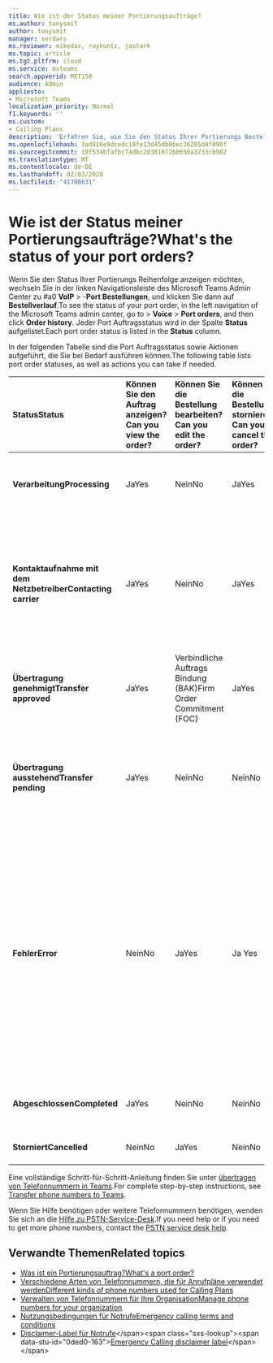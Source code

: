 ```yaml
---
title: Wie ist der Status meiner Portierungsaufträge?
ms.author: tonysmit
author: tonysmit
manager: serdars
ms.reviewer: mikedav, roykuntz, jastark
ms.topic: article
ms.tgt.pltfrm: cloud
ms.service: msteams
search.appverid: MET150
audience: Admin
appliesto:
- Microsoft Teams
localization_priority: Normal
f1.keywords: ''
ms.custom:
- Calling Plans
description: 'Erfahren Sie, wie Sie den Status Ihrer Portierungs Bestellungen ermitteln und welche verschiedenen Aktionen Sie ausführen können. '
ms.openlocfilehash: 3ad816e9dcedc18fe13d45db0bec36285d4f090f
ms.sourcegitcommit: 19f534bfafbc74dbc2d381672b0650a3733cb982
ms.translationtype: MT
ms.contentlocale: de-DE
ms.lasthandoff: 02/03/2020
ms.locfileid: "41708631"
---
```

# <a name="whats-the-status-of-your-port-orders"></a><span data-ttu-id="0ded0-103">Wie ist der Status meiner Portierungsaufträge?</span><span class="sxs-lookup"><span data-stu-id="0ded0-103">What's the status of your port orders?</span></span>

<span data-ttu-id="0ded0-104">Wenn Sie den Status Ihrer Portierungs Reihenfolge anzeigen möchten, wechseln Sie in der linken Navigationsleiste des Microsoft Teams Admin Center zu #a0 **VoIP** > -**Port Bestellungen**, und klicken Sie dann auf **Bestellverlauf**.</span><span class="sxs-lookup"><span data-stu-id="0ded0-104">To see the status of your port order, in the left navigation of the Microsoft Teams admin center, go to  > **Voice** > **Port orders**, and then click **Order history**.</span></span> <span data-ttu-id="0ded0-105">Jeder Port Auftragsstatus wird in der Spalte **Status** aufgelistet.</span><span class="sxs-lookup"><span data-stu-id="0ded0-105">Each port order status is listed in the **Status** column.</span></span>

<span data-ttu-id="0ded0-106">In der folgenden Tabelle sind die Port Auftragsstatus sowie Aktionen aufgeführt, die Sie bei Bedarf ausführen können.</span><span class="sxs-lookup"><span data-stu-id="0ded0-106">The following table lists port order statuses, as well as actions you can take if needed.</span></span>

|<span data-ttu-id="0ded0-107">**Status**</span><span class="sxs-lookup"><span data-stu-id="0ded0-107">**Status**</span></span>|<span data-ttu-id="0ded0-108">**Können Sie den Auftrag anzeigen?**</span><span class="sxs-lookup"><span data-stu-id="0ded0-108">**Can you view the order?**</span></span>|<span data-ttu-id="0ded0-109">**Können Sie die Bestellung bearbeiten?**</span><span class="sxs-lookup"><span data-stu-id="0ded0-109">**Can you edit the order?**</span></span>|<span data-ttu-id="0ded0-110">**Können Sie die Bestellung stornieren?**</span><span class="sxs-lookup"><span data-stu-id="0ded0-110">**Can you cancel the order?**</span></span>|<span data-ttu-id="0ded0-111">**Können Sie den Auftrag löschen?**</span><span class="sxs-lookup"><span data-stu-id="0ded0-111">**Can you delete the order?**</span></span>|<span data-ttu-id="0ded0-112">**Beschreibung**</span><span class="sxs-lookup"><span data-stu-id="0ded0-112">**Description**</span></span>|
|:-----|:-----|:-----|:-----|:-----|:-----|
|<span data-ttu-id="0ded0-113">**Verarbeitung**</span><span class="sxs-lookup"><span data-stu-id="0ded0-113">**Processing**</span></span> <br/> |<span data-ttu-id="0ded0-114">Ja</span><span class="sxs-lookup"><span data-stu-id="0ded0-114">Yes</span></span>  <br/> |<span data-ttu-id="0ded0-115">Nein</span><span class="sxs-lookup"><span data-stu-id="0ded0-115">No</span></span>  <br/> |<span data-ttu-id="0ded0-116">Ja</span><span class="sxs-lookup"><span data-stu-id="0ded0-116">Yes</span></span>  <br/> |<span data-ttu-id="0ded0-117">Nein</span><span class="sxs-lookup"><span data-stu-id="0ded0-117">No</span></span>  <br/> |<span data-ttu-id="0ded0-118">Der Administrator hat den Auftrag erstellt, der von Microsoft empfangen wurde.</span><span class="sxs-lookup"><span data-stu-id="0ded0-118">The admin created the order, and it's been received by Microsoft.</span></span>  <br/> |
|<span data-ttu-id="0ded0-119">**Kontaktaufnahme mit dem Netzbetreiber**</span><span class="sxs-lookup"><span data-stu-id="0ded0-119">**Contacting carrier**</span></span> <br/> |<span data-ttu-id="0ded0-120">Ja</span><span class="sxs-lookup"><span data-stu-id="0ded0-120">Yes</span></span>  <br/> |<span data-ttu-id="0ded0-121">Nein</span><span class="sxs-lookup"><span data-stu-id="0ded0-121">No</span></span>  <br/> |<span data-ttu-id="0ded0-122">Ja</span><span class="sxs-lookup"><span data-stu-id="0ded0-122">Yes</span></span>  <br/> |<span data-ttu-id="0ded0-123">Nein</span><span class="sxs-lookup"><span data-stu-id="0ded0-123">No</span></span>  <br/> |<span data-ttu-id="0ded0-124">Die Bestellung wurde von Microsoft eingegangen und genehmigt, und wir arbeiten mit dem verlorenen Netzbetreiber zusammen, um ihn genehmigt zu erhalten.</span><span class="sxs-lookup"><span data-stu-id="0ded0-124">The order has been received and approved by Microsoft, and we're working with the losing carrier to get it approved.</span></span>  <br/> |
|<span data-ttu-id="0ded0-125">**Übertragung genehmigt**</span><span class="sxs-lookup"><span data-stu-id="0ded0-125">**Transfer approved**</span></span> <br/> |<span data-ttu-id="0ded0-126">Ja</span><span class="sxs-lookup"><span data-stu-id="0ded0-126">Yes</span></span>  <br/> |<span data-ttu-id="0ded0-127">Verbindliche Auftrags Bindung (BAK)</span><span class="sxs-lookup"><span data-stu-id="0ded0-127">Firm Order Commitment (FOC)</span></span>  <br/> |<span data-ttu-id="0ded0-128">Ja</span><span class="sxs-lookup"><span data-stu-id="0ded0-128">Yes</span></span>  <br/> |<span data-ttu-id="0ded0-129">Nein</span><span class="sxs-lookup"><span data-stu-id="0ded0-129">No</span></span>  <br/> |<span data-ttu-id="0ded0-130">Die Bestellung wurde vom Verlust Träger akzeptiert, und das LWL-Datum wurde gesetzt.</span><span class="sxs-lookup"><span data-stu-id="0ded0-130">The order has been accepted by the losing carrier, and the FOC date has been set.</span></span>  <br/> |
|<span data-ttu-id="0ded0-131">**Übertragung ausstehend**</span><span class="sxs-lookup"><span data-stu-id="0ded0-131">**Transfer pending**</span></span> <br/> |<span data-ttu-id="0ded0-132">Ja</span><span class="sxs-lookup"><span data-stu-id="0ded0-132">Yes</span></span>  <br/> |<span data-ttu-id="0ded0-133">Nein</span><span class="sxs-lookup"><span data-stu-id="0ded0-133">No</span></span>  <br/> |<span data-ttu-id="0ded0-134">Nein</span><span class="sxs-lookup"><span data-stu-id="0ded0-134">No</span></span>  <br/> |<span data-ttu-id="0ded0-135">Nein</span><span class="sxs-lookup"><span data-stu-id="0ded0-135">No</span></span>  <br/> |<span data-ttu-id="0ded0-136">Die Übertragung ist weniger als 24 Stunden entfernt, sodass die Bestellung nicht mehr bearbeitet oder storniert werden kann.</span><span class="sxs-lookup"><span data-stu-id="0ded0-136">The transfer is less than 24 hours away, so the order can no longer be edited or cancelled.</span></span>  <br/> |
|<span data-ttu-id="0ded0-137">**Fehler**</span><span class="sxs-lookup"><span data-stu-id="0ded0-137">**Error**</span></span> <br/> |<span data-ttu-id="0ded0-138">Nein</span><span class="sxs-lookup"><span data-stu-id="0ded0-138">No</span></span>  <br/> |<span data-ttu-id="0ded0-139">Ja</span><span class="sxs-lookup"><span data-stu-id="0ded0-139">Yes</span></span>  <br/> |<span data-ttu-id="0ded0-140">Ja </span><span class="sxs-lookup"><span data-stu-id="0ded0-140">Yes</span></span>  <br/> |<span data-ttu-id="0ded0-141">Ja (zu diesem Zeitpunkt können Sie die Portierungs Reihenfolge nicht löschen, wenn ein Fehler vorliegt.</span><span class="sxs-lookup"><span data-stu-id="0ded0-141">Yes (at this time, you can't delete the port order if there's an error.</span></span> <span data-ttu-id="0ded0-142">Die Portierungs Reihenfolge muss neu erstellt werden, oder Sie müssen sich an die [Hilfe des PSTN-Service-Desks](../manage-phone-numbers-for-your-organization/contact-pstn-service-desk.md)wenden.</span><span class="sxs-lookup"><span data-stu-id="0ded0-142">The port order needs to be re-created, or you need to contact the [PSTN service desk help](../manage-phone-numbers-for-your-organization/contact-pstn-service-desk.md).</span></span>  <br/> |<span data-ttu-id="0ded0-143">Die verlorene Fluggesellschaft hat die Bestellung abgelehnt.</span><span class="sxs-lookup"><span data-stu-id="0ded0-143">The losing carrier rejected the order.</span></span>  <br/> |
|<span data-ttu-id="0ded0-144">**Abgeschlossen**</span><span class="sxs-lookup"><span data-stu-id="0ded0-144">**Completed**</span></span> <br/> |<span data-ttu-id="0ded0-145">Ja</span><span class="sxs-lookup"><span data-stu-id="0ded0-145">Yes</span></span>  <br/> |<span data-ttu-id="0ded0-146">Nein</span><span class="sxs-lookup"><span data-stu-id="0ded0-146">No</span></span>  <br/> |<span data-ttu-id="0ded0-147">Nein</span><span class="sxs-lookup"><span data-stu-id="0ded0-147">No</span></span>  <br/> |<span data-ttu-id="0ded0-148">Nein</span><span class="sxs-lookup"><span data-stu-id="0ded0-148">No</span></span>  <br/> |<span data-ttu-id="0ded0-149">Die Nummern wurden erfolgreich übertragen.</span><span class="sxs-lookup"><span data-stu-id="0ded0-149">The numbers have been successfully transferred.</span></span>  <br/> |
|<span data-ttu-id="0ded0-150">**Storniert**</span><span class="sxs-lookup"><span data-stu-id="0ded0-150">**Cancelled**</span></span> <br/> |<span data-ttu-id="0ded0-151">Nein</span><span class="sxs-lookup"><span data-stu-id="0ded0-151">No</span></span>  <br/> |<span data-ttu-id="0ded0-152">Ja</span><span class="sxs-lookup"><span data-stu-id="0ded0-152">Yes</span></span>  <br/> |<span data-ttu-id="0ded0-153">Nein</span><span class="sxs-lookup"><span data-stu-id="0ded0-153">No</span></span>  <br/> |<span data-ttu-id="0ded0-154">Nein</span><span class="sxs-lookup"><span data-stu-id="0ded0-154">No</span></span>  <br/> |<span data-ttu-id="0ded0-155">Der Administrator hat den Auftrag storniert.</span><span class="sxs-lookup"><span data-stu-id="0ded0-155">The admin canceled the order.</span></span>  <br/> |

<span data-ttu-id="0ded0-156">Eine vollständige Schritt-für-Schritt-Anleitung finden Sie unter [übertragen von Telefonnummern in Teams](transfer-phone-numbers-to-teams.md).</span><span class="sxs-lookup"><span data-stu-id="0ded0-156">For complete step-by-step instructions, see [Transfer phone numbers to Teams](transfer-phone-numbers-to-teams.md).</span></span>

<span data-ttu-id="0ded0-157">Wenn Sie Hilfe benötigen oder weitere Telefonnummern benötigen, wenden Sie sich an die [Hilfe zu PSTN-Service-Desk](../manage-phone-numbers-for-your-organization/contact-pstn-service-desk.md).</span><span class="sxs-lookup"><span data-stu-id="0ded0-157">If you need help or if you need to get more phone numbers, contact the [PSTN service desk help](../manage-phone-numbers-for-your-organization/contact-pstn-service-desk.md).</span></span>

## <a name="related-topics"></a><span data-ttu-id="0ded0-158">Verwandte Themen</span><span class="sxs-lookup"><span data-stu-id="0ded0-158">Related topics</span></span>

- [<span data-ttu-id="0ded0-159">Was ist ein Portierungsauftrag?</span><span class="sxs-lookup"><span data-stu-id="0ded0-159">What's a port order?</span></span>](port-order-overview.md)
- [<span data-ttu-id="0ded0-160">Verschiedene Arten von Telefonnummern, die für Anrufpläne verwendet werden</span><span class="sxs-lookup"><span data-stu-id="0ded0-160">Different kinds of phone numbers used for Calling Plans</span></span>](../different-kinds-of-phone-numbers-used-for-calling-plans.md)
- [<span data-ttu-id="0ded0-161">Verwalten von Telefonnummern für Ihre Organisation</span><span class="sxs-lookup"><span data-stu-id="0ded0-161">Manage phone numbers for your organization</span></span>](../manage-phone-numbers-for-your-organization/manage-phone-numbers-for-your-organization.md)
- [<span data-ttu-id="0ded0-162">Nutzungsbedingungen für Notrufe</span><span class="sxs-lookup"><span data-stu-id="0ded0-162">Emergency calling terms and conditions</span></span>](../emergency-calling-terms-and-conditions.md)
- <span data-ttu-id="0ded0-163">[Disclaimer-Label für Notrufe](https://github.com/MicrosoftDocs/OfficeDocs-SkypeForBusiness/blob/live/Teams/downloads/emergency-calling/emergency-calling-label-(en-us)-(v.1.0).zip?raw=true)</span><span class="sxs-lookup"><span data-stu-id="0ded0-163">[Emergency Calling disclaimer label](https://github.com/MicrosoftDocs/OfficeDocs-SkypeForBusiness/blob/live/Teams/downloads/emergency-calling/emergency-calling-label-(en-us)-(v.1.0).zip?raw=true)</span></span>
